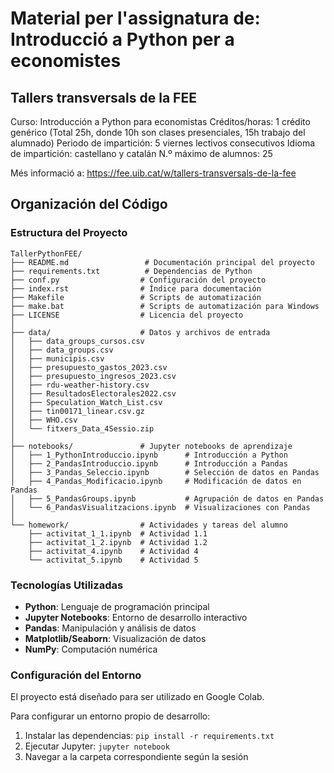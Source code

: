 # Material per l'assignatura de: Introducció a Python per a economistes
## Tallers transversals de la FEE

Curso: Introducción a Python para economistas
Créditos/horas: 1 crédito genérico (Total 25h, donde 10h son clases presenciales, 15h
trabajo del alumnado)
Periodo de impartición: 5 viernes lectivos consecutivos
Idioma de impartición: castellano y catalán
N.º máximo de alumnos: 25

Més informació a: https://fee.uib.cat/w/tallers-transversals-de-la-fee

## Organización del Código

### Estructura del Proyecto

```
TallerPythonFEE/
├── README.md                 # Documentación principal del proyecto
├── requirements.txt          # Dependencias de Python
├── conf.py                  # Configuración del proyecto
├── index.rst                # Índice para documentación
├── Makefile                 # Scripts de automatización
├── make.bat                 # Scripts de automatización para Windows
├── LICENSE                  # Licencia del proyecto
│
├── data/                    # Datos y archivos de entrada
│   ├── data_groups_cursos.csv
│   ├── data_groups.csv
│   ├── municipis.csv
│   ├── presupuesto_gastos_2023.csv
│   ├── presupuesto_ingresos_2023.csv
│   ├── rdu-weather-history.csv
│   ├── ResultadosElectorales2022.csv
│   ├── Speculation_Watch_List.csv
│   ├── tin00171_linear.csv.gz
│   ├── WHO.csv
│   └── fitxers_Data_4Sessio.zip
│
├── notebooks/               # Jupyter notebooks de aprendizaje
│   ├── 1_PythonIntroduccio.ipynb      # Introducción a Python
│   ├── 2_PandasIntroduccio.ipynb      # Introducción a Pandas
│   ├── 3_Pandas_Seleccio.ipynb        # Selección de datos en Pandas
│   ├── 4_Pandas_Modificacio.ipynb     # Modificación de datos en Pandas
│   ├── 5_PandasGroups.ipynb           # Agrupación de datos en Pandas
│   └── 6_PandasVisualitzacions.ipynb  # Visualizaciones con Pandas
│
└── homework/                # Actividades y tareas del alumno
    ├── activitat_1_1.ipynb  # Actividad 1.1
    ├── activitat_1_2.ipynb  # Actividad 1.2
    ├── activitat_4.ipynb    # Actividad 4
    └── activitat_5.ipynb    # Actividad 5

```

### Tecnologías Utilizadas

- **Python**: Lenguaje de programación principal
- **Jupyter Notebooks**: Entorno de desarrollo interactivo
- **Pandas**: Manipulación y análisis de datos
- **Matplotlib/Seaborn**: Visualización de datos
- **NumPy**: Computación numérica

### Configuración del Entorno

El proyecto está diseñado para ser utilizado en Google Colab.

Para configurar un entorno propio de desarrollo:
1. Instalar las dependencias: `pip install -r requirements.txt`
2. Ejecutar Jupyter: `jupyter notebook`
3. Navegar a la carpeta correspondiente según la sesión

